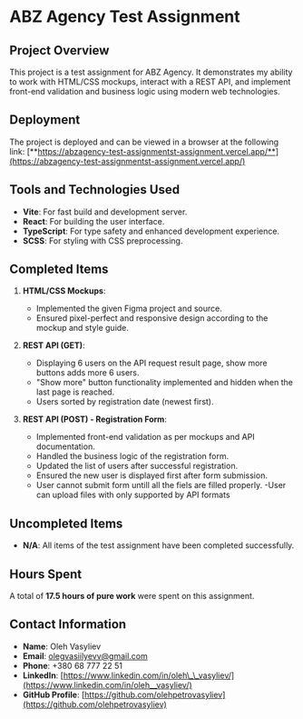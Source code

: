 # ABZ Agency Test Assignment

## Project Overview

This project is a test assignment for ABZ Agency. It demonstrates my ability to work with HTML/CSS mockups, interact with a REST API, and implement front-end validation and business logic using modern web technologies.

## Deployment

The project is deployed and can be viewed in a browser at the following link:
[**https://abzagency-test-assignmentst-assignment.vercel.app/**](https://abzagency-test-assignmentst-assignment.vercel.app/)

## Tools and Technologies Used

- **Vite**: For fast build and development server.
- **React**: For building the user interface.
- **TypeScript**: For type safety and enhanced development experience.
- **SCSS**: For styling with CSS preprocessing.

## Completed Items

1. **HTML/CSS Mockups**:

   - Implemented the given Figma project and source.
   - Ensured pixel-perfect and responsive design according to the mockup and style guide.

2. **REST API (GET)**:

   - Displaying 6 users on the API request result page, show more buttons adds more 6 users.
   - "Show more" button functionality implemented and hidden when the last page is reached.
   - Users sorted by registration date (newest first).

3. **REST API (POST) - Registration Form**:

   - Implemented front-end validation as per mockups and API documentation.
   - Handled the business logic of the registration form.
   - Updated the list of users after successful registration.
   - Ensured the new user is displayed first after form submission.
   - User cannot submit form untill all the fiels are filled properly.
     -User can upload files with only supported by API formats

## Uncompleted Items

- **N/A**: All items of the test assignment have been completed successfully.

## Hours Spent

A total of **17.5 hours of pure work** were spent on this assignment.

## Contact Information

- **Name**: Oleh Vasyliev
- **Email**: olegvasiilyevv@gmail.com
- **Phone**: +380 68 777 22 51
- **LinkedIn**: [https://www.linkedin.com/in/oleh\_\_vasyliev/](https://www.linkedin.com/in/oleh__vasyliev/)
- **GitHub Profile**: [https://github.com/olehpetrovasyliev](https://github.com/olehpetrovasyliev)
